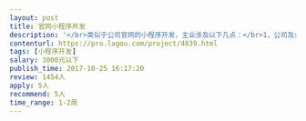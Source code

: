 ```yaml
---                
layout: post       
title: 官网小程序开发           
description: '</br>类似于公司官网的小程序开发，主业涉及以下几点：</br>1，公司及业务简要介绍；</br>2，客户常见问题检索及答案中的源文件链接；</br>3，一个简单的测算表；</br>4，提供合作协议样板展示或下载；</br>5，项目案例清单及展示；</br>'     
contenturl: https://pro.lagou.com/project/4839.html      
tags: [小程序开发]            
salary: 3000元以下          
publish_time: 2017-10-25 16:17:20         
review: 1454人                   
apply: 5人                   
recommend: 5人                   
time_range: 1-2周              
---                 
```

